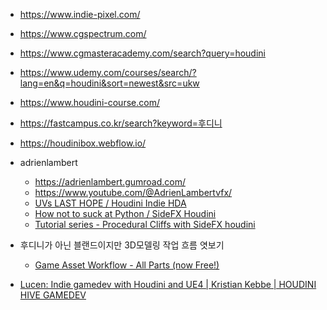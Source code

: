 
- <https://www.indie-pixel.com/>
- <https://www.cgspectrum.com/>
- <https://www.cgmasteracademy.com/search?query=houdini>
- <https://www.udemy.com/courses/search/?lang=en&q=houdini&sort=newest&src=ukw>
- <https://www.houdini-course.com/>
- <https://fastcampus.co.kr/search?keyword=후디니>
- <https://houdinibox.webflow.io/>


- adrienlambert
  - <https://adrienlambert.gumroad.com/>
  - <https://www.youtube.com/@AdrienLambertvfx/>
  - [UVs LAST HOPE / Houdini Indie HDA](https://adrienlambert.gumroad.com/l/TbWQr)
  - [How not to suck at Python / SideFX Houdini](https://adrienlambert.gumroad.com/l/pythfx)
  - [Tutorial series - Procedural Cliffs with SideFX houdini](https://adrienlambert.gumroad.com/l/pYaGH)



- 후디니가 아닌 블랜드이지만 3D모델링 작업 흐름 엿보기
  - [Game Asset Workflow - All Parts (now Free!)](https://www.youtube.com/watch?v=4-N-0sAMg4U)
- [Lucen: Indie gamedev with Houdini and UE4 | Kristian Kebbe | HOUDINI HIVE GAMEDEV](https://www.youtube.com/watch?v=LCJlBs1B46M)


